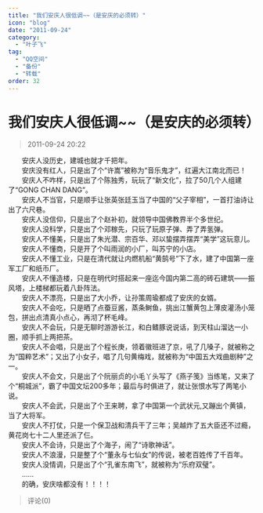 ```yaml
---
title: "我们安庆人很低调~~（是安庆的必须转）"
icon: "blog"
date: "2011-09-24"
category:
  - "叶子飞"
tag:
  - "QQ空间"
  - "备份"
  - "转载"
order: 32
---
```

# 我们安庆人很低调~~（是安庆的必须转）
> 2011-09-24 20:22


　　安庆人没历史，建城也就才千把年。  
　　安庆没有红人，只是出了个“许嵩”被称为“音乐鬼才”，红遍大江南北而已！  
　　安庆人不咋样，只是出了个陈独秀，玩玩了“新文化”，拉了50几个人组建了“GONG CHAN DANG”。  
　　安庆人不当官，只是顺手让张英张廷玉当了中国的“父子宰相”，一首打油诗让出了六尺巷。  
　　安庆人没信仰，只是出了个赵补初，就领导中国佛教界半个多世纪。  
　　安庆人没科学，只是出了个邓稼先，只玩了玩原子弹、弄了弄氢弹。  
　　安庆人不懂美，只是出了朱光潜、宗百华、邓以蛰摆弄摆弄“美学”这玩意儿。  
　　安庆人不懂商，只是开了个叫雨润的小厂，叫苏宁的小店。  
　　安庆人不懂工业，只是在清代就让内燃机船“黄鹄号”下了水，建了中国第一座军工厂和纸币厂。  
　　安庆人不懂造楼，只是在明代时搭起来一座迄今国内第二高的砖石建筑——振风塔，上楼梯都玩着八卦阵法。  
　　安庆人不漂亮，只是出了大小乔，让孙策周瑜都成了安庆的女婿。  
　　安庆人不会吃，只是晒了点蚕豆酱，蒸条鲥鱼，挑出江蟹黄包上薄皮灌汤小笼包，拼出点清真小点心，再沏了杯毛峰。  
　　安庆人不会玩，只是无聊时游游长江，和白鳍豚说说话，到天柱山溜达一小圈，顺手抓上两把茶。  
　　安庆人不会唱，只是出了个程长庚，领着徽班进了京，吼了几嗓子，就被称之为“国粹艺术”；又出了小女子，唱了几句黄梅戏，就被称为“中国五大戏曲剧种”之一。  
　　安庆人不会文，只是出了个阮丽贞的小毛丫头写了《燕子笺》当练笔，又来了个“桐城派”，霸了中国文坛200多年；最后与时俱进了，就让张恨水写了两笔小说。  
　　安庆人不会武，只是出了个王来聘，拿了中国第一个武状元,又蹦出个黄镇，当了大将军。  
　　安庆人不打仗，只是一个保卫战和清兵干了三年；吴越炸了五大臣还不过瘾，黄花岗七十二人里还派了仨。  
　　安庆人不会诗，只是出了个海子，闹了“诗歌神话”。  
　　安庆人不浪漫，只是整了个“董永与七仙女”的传说，被老百姓传了千百年。  
　　安庆人没情调，只是出了个“孔雀东南飞”，就被称为“乐府双璧”。  
　　……  
　　的确，安庆啥都没有！！！！
> 评论(0)

